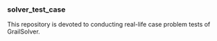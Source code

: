 ### solver_test_case
This repository is devoted to conducting real-life case problem tests of GrailSolver.


